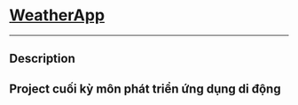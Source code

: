 # [WeatherApp](https://github.com/inFngNam/WeatherAppKotlin)
---
## Description
Project cuối kỳ môn phát triển ứng dụng di động
---
